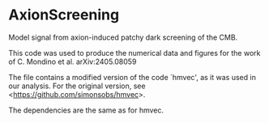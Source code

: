 # AxionScreening

Model signal from axion-induced patchy dark screening of the CMB.

This code was used to produce the numerical data and figures for the work of C. Mondino et al. arXiv:2405.08059

The file contains a modified version of the code `hmvec', as it was used in our analysis.
For the original version, see <<https://github.com/simonsobs/hmvec>>.

The dependencies are the same as for hmvec.
